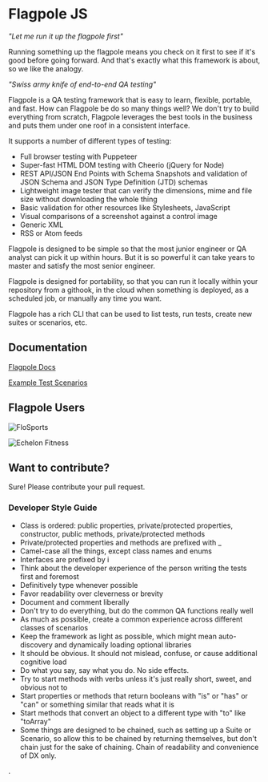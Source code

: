 # Flagpole JS

_"Let me run it up the flagpole first"_

Running something up the flagpole means you check on it first to see if it's good before going forward. And that's exactly what this framework is about, so we like the analogy.

_"Swiss army knife of end-to-end QA testing"_

Flagpole is a QA testing framework that is easy to learn, flexible, portable, and fast. How can Flagpole be do so many things well? We don't try to build everything from scratch, Flagpole leverages the best tools in the business and puts them under one roof in a consistent interface.

It supports a number of different types of testing:

- Full browser testing with Puppeteer
- Super-fast HTML DOM testing with Cheerio (jQuery for Node)
- REST API/JSON End Points with Schema Snapshots and validation of JSON Schema and JSON Type Definition (JTD) schemas
- Lightweight image tester that can verify the dimensions, mime and file size without downloading the whole thing
- Basic validation for other resources like Stylesheets, JavaScript
- Visual comparisons of a screenshot against a control image
- Generic XML
- RSS or Atom feeds

Flagpole is designed to be simple so that the most junior engineer or QA analyst can pick it up within hours. But it is so powerful it can take years to master and satisfy the most senior engineer.

Flagpole is designed for portability, so that you can run it locally within your repository from a githook, in the cloud when something is deployed, as a scheduled job, or manually any time you want.

Flagpole has a rich CLI that can be used to list tests, run tests, create new suites or scenarios, etc.

## Documentation

[Flagpole Docs](https://flagpolejs.github.io/flagpole)

[Example Test Scenarios](https://github.com/flocasts/flagpole/tree/master/tests)

## Flagpole Users

![FloSports](https://image.roku.com/developer_channels/prod/aa6d6ce57121b577c4115fe93d54778cebda85e793bf306bcecf1d638a470514.png)

![Echelon Fitness](https://www.northcastlepartners.com/wp-content/uploads/2019/08/Echelon_MainLogo_Registered@3x-100.jpg)

## Want to contribute?

Sure! Please contribute your pull request.

### Developer Style Guide

- Class is ordered: public properties, private/protected properties, constructor, public methods, private/protected methods
- Private/protected properties and methods are prefixed with \_
- Camel-case all the things, except class names and enums
- Interfaces are prefixed by i
- Think about the developer experience of the person writing the tests first and foremost
- Definitively type whenever possible
- Favor readability over cleverness or brevity
- Document and comment liberally
- Don't try to do everything, but do the common QA functions really well
- As much as possible, create a common experience across different classes of scenarios
- Keep the framework as light as possible, which might mean auto-discovery and dynamically loading optional libraries
- It should be obvious. It should not mislead, confuse, or cause additional cognitive load
- Do what you say, say what you do. No side effects.
- Try to start methods with verbs unless it's just really short, sweet, and obvious not to
- Start properties or methods that return booleans with "is" or "has" or "can" or something similar that reads what it is
- Start methods that convert an object to a different type with "to" like "toArray"
- Some things are designed to be chained, such as setting up a Suite or Scenario, so allow this to be chained by returning themselves, but don't chain just for the sake of chaining. Chain of readability and convenience of DX only.

.
